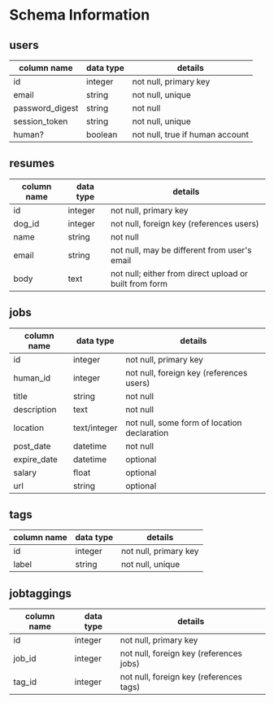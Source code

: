 # Schema Information

## users
column name     | data type | details
----------------|-----------|-----------------------
id              | integer   | not null, primary key
email           | string    | not null, unique
password_digest | string    | not null
session_token   | string    | not null, unique
human?          | boolean   | not null, true if human account

## resumes
column name | data type | details
------------|-----------|-----------------------
id          | integer   | not null, primary key
dog_id      | integer   | not null, foreign key (references users)
name        | string    | not null
email       | string    | not null, may be different from user's email
body        | text      | not null; either from direct upload or built from form

## jobs
column name | data type    | details
------------|--------------|-----------------------
id          | integer      | not null, primary key
human_id    | integer      | not null, foreign key (references users)
title       | string       | not null
description | text         | not null
location    | text/integer | not null, some form of location declaration
post_date   | datetime     | not null
expire_date | datetime     | optional
salary      | float        | optional
url         | string       | optional

## tags
column name | data type | details
------------|-----------|-----------------------
id          | integer   | not null, primary key
label       | string    | not null, unique

## jobtaggings
column name | data type | details
------------|-----------|-----------------------
id          | integer   | not null, primary key
job_id      | integer   | not null, foreign key (references jobs)
tag_id      | integer   | not null, foreign key (references tags)
